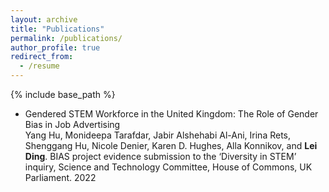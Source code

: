 ```yaml
---
layout: archive
title: "Publications"
permalink: /publications/
author_profile: true
redirect_from:
  - /resume
---
```


{% include base_path %}  

* Gendered STEM Workforce in the United Kingdom: The Role of Gender Bias in Job Advertising  
Yang Hu, Monideepa Tarafdar, Jabir Alshehabi Al-Ani, Irina Rets, Shenggang Hu, Nicole Denier, Karen D. Hughes, Alla Konnikov, and **Lei Ding**.
BIAS project evidence submission to the ‘Diversity in STEM’ inquiry, Science and Technology Committee, House of Commons, UK Parliament. 2022


